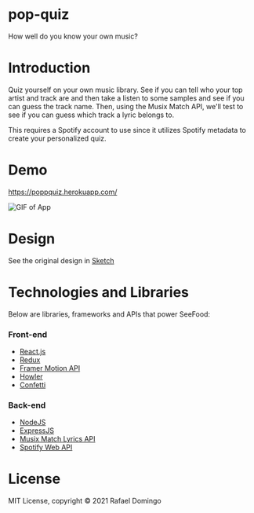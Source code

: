 # pop-quiz
How well do you know your own music?

# Introduction
Quiz yourself on your own music library. See if you can tell who your top artist and track are and then take a listen to some samples and see if you can guess the track name. Then, using the Musix Match API, we'll test to see if you can guess which track a lyric belongs to. 

This requires a Spotify account to use since it utilizes Spotify metadata to create your personalized quiz. 

# Demo
https://poppquiz.herokuapp.com/

![GIF of App](https://github.com/rafael-domingo/pop-quiz/blob/be7bd36d4227e7c5e0259288f430ad431e532de2/popquiz.gif)

# Design
See the original design in [Sketch](https://sketch.cloud/s/a370c302-375a-4bfd-841d-a91b7f2fbc58)

# Technologies and Libraries 
Below are libraries, frameworks and APIs that power SeeFood:

### Front-end
* [React.js](https://github.com/facebook/react)
* [Redux](https://redux-toolkit.js.org/)
* [Framer Motion API](https://www.framer.com/api/motion/)
* [Howler](https://github.com/thangngoc89/react-howler#readme)
* [Confetti](https://github.com/daniel-lundin/react-dom-confetti)

### Back-end
* [NodeJS](https://nodejs.org/en/)
* [ExpressJS](https://expressjs.com/)
* [Musix Match Lyrics API](https://developer.musixmatch.com/)
* [Spotify Web API](https://developer.spotify.com/)

# License
MIT License, copyright &copy; 2021 Rafael Domingo
